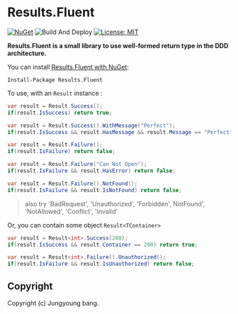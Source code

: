 # Results.Fluent

[![NuGet](https://img.shields.io/nuget/v/Results.Fluent.svg)](https://www.nuget.org/packages/Results.Fluent/)
![Build And Deploy](https://github.com/jybbang/Results.Fluent/workflows/Build%20And%20Deploy/badge.svg)
[![License: MIT](https://img.shields.io/badge/License-MIT-yellow.svg)](https://github.com/jybbang/Results.Fluent/blob/master/LICENSE)

**Results.Fluent
 is a small library to use well-formed return type in the DDD architecture.**

You can install [Results.Fluent with NuGet](https://www.nuget.org/packages/Results.Fluent/):

```
Install-Package Results.Fluent
```

To use, with an `Result` instance :

```c#
var result = Result.Success();
if(result.IsSuccess) return true;
```

```c#
var result = Result.Success().WithMessage("Perfect");
if(result.IsSuccess && result.HasMessage && result.Message == "Perfect") return true;
```

```c#
var result = Result.Failure();
if(result.IsFailure) return false;
```

```c#
var result = Result.Failure("Can Not Open");
if(result.IsFailure && result.HasError) return false;
```

```c#
var result = Result.Failure().NotFound();
if(result.IsFailure && result.IsNotFound) return false;
```

> also try 'BadRequest', 'Unauthorized', 'Forbidden', NotFound', 'NotAllowed', 'Conflict', 'Invalid'

Or, you can contain some object `Result<TContainer>`

```c#
var result = Result<int>.Success(200);
if(result.IsSuccess && result.Container == 200) return true;
```

```c#
var result = Result<int>.Failure().Unauthorized();
if(result.IsFailure && result.IsUnauthorized) return false;
```

## Copyright

Copyright (c) Jungyoung bang.
